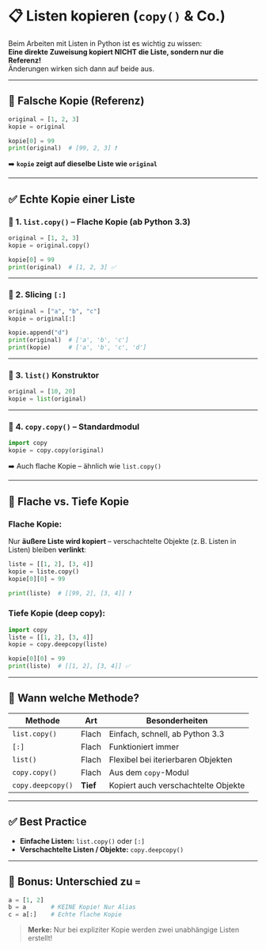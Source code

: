 # 📋 Listen kopieren (`copy()` & Co.)

Beim Arbeiten mit Listen in Python ist es wichtig zu wissen:  
**Eine direkte Zuweisung kopiert NICHT die Liste, sondern nur die Referenz!**  
Änderungen wirken sich dann auf beide aus.

---

## 🚫 Falsche Kopie (Referenz)

```python
original = [1, 2, 3]
kopie = original

kopie[0] = 99
print(original)  # [99, 2, 3] ❗️
```

➡️ **`kopie` zeigt auf dieselbe Liste wie `original`**

---

## ✅ Echte Kopie einer Liste

### 🔹 1. `list.copy()` – Flache Kopie (ab Python 3.3)

```python
original = [1, 2, 3]
kopie = original.copy()

kopie[0] = 99
print(original)  # [1, 2, 3] ✅
```

---

### 🔹 2. Slicing `[:]`

```python
original = ["a", "b", "c"]
kopie = original[:]

kopie.append("d")
print(original)  # ['a', 'b', 'c']
print(kopie)     # ['a', 'b', 'c', 'd']
```

---

### 🔹 3. `list()` Konstruktor

```python
original = [10, 20]
kopie = list(original)
```

---

### 🔹 4. `copy.copy()` – Standardmodul

```python
import copy
kopie = copy.copy(original)
```

➡️ Auch flache Kopie – ähnlich wie `list.copy()`

---

## 🧠 Flache vs. Tiefe Kopie

### Flache Kopie:
Nur **äußere Liste wird kopiert** – verschachtelte Objekte (z. B. Listen in Listen) bleiben **verlinkt**:

```python
liste = [[1, 2], [3, 4]]
kopie = liste.copy()
kopie[0][0] = 99

print(liste)  # [[99, 2], [3, 4]] ❗
```

### Tiefe Kopie (deep copy):

```python
import copy
liste = [[1, 2], [3, 4]]
kopie = copy.deepcopy(liste)

kopie[0][0] = 99
print(liste)  # [[1, 2], [3, 4]] ✅
```

---

## 🧪 Wann welche Methode?

| Methode            | Art            | Besonderheiten                   |
|--------------------|----------------|----------------------------------|
| `list.copy()`      | Flach          | Einfach, schnell, ab Python 3.3 |
| `[:]`              | Flach          | Funktioniert immer               |
| `list()`           | Flach          | Flexibel bei iterierbaren Objekten |
| `copy.copy()`      | Flach          | Aus dem `copy`-Modul             |
| `copy.deepcopy()`  | **Tief**       | Kopiert auch verschachtelte Objekte |

---

## ✅ Best Practice

- **Einfache Listen:** `list.copy()` oder `[:]`
- **Verschachtelte Listen / Objekte:** `copy.deepcopy()`

---

## 🧠 Bonus: Unterschied zu `=`

```python
a = [1, 2]
b = a       # KEINE Kopie! Nur Alias
c = a[:]    # Echte flache Kopie
```

> **Merke:** Nur bei expliziter Kopie werden zwei unabhängige Listen erstellt!